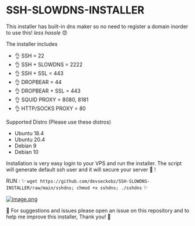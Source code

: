 # SSH-SLOWDNS-INSTALLER

This installer has built-in dns maker so no need to register a domain inorder to use this! *less hassle* 😍

The installer includes

* 👌 SSH = 22
* 👌 SSH + SLOWDNS = 2222
* 👌 SSH + SSL = 443
* 👌 DROPBEAR = 44
* 👌 DROPBEAR + SSL = 443
* 👌 SQUID PROXY = 8080, 8181
* 👌 HTTP/SOCKS PROXY = 80

Supported Distro (Please use these distros)
* Ubuntu 18.4
* Ubuntu 20.4
* Debian 9
* Debian 10

Installation is very easy login to your VPS and run the installer. The script will generate default ssh user and it will secure your server 💪 !

RUN : ✨ `wget https://github.com/devseckobz/SSH-SLOWDNS-INSTALLER/raw/main/sshdns; chmod +x sshdns; ./sshdns` ✨

[![image.png](https://i.postimg.cc/c4f073c5/image.png)](https://postimg.cc/F7FMN78j)

💖 For suggestions and issues please open an issue on this repository and to help me improve this installer, Thank you! 💖
